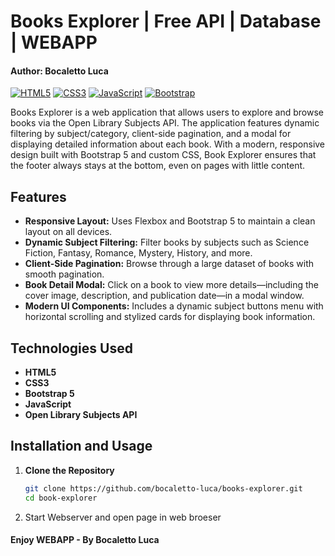 # Books Explorer | Free API | Database | WEBAPP
#### Author: Bocaletto Luca

[![HTML5](https://img.shields.io/badge/HTML5-E34F26?style=for-the-badge&logo=html5&logoColor=white)](https://developer.mozilla.org/en-US/docs/Web/HTML) [![CSS3](https://img.shields.io/badge/CSS3-1572B6?style=for-the-badge&logo=css3&logoColor=white)](https://developer.mozilla.org/en-US/docs/Web/CSS) [![JavaScript](https://img.shields.io/badge/JavaScript-F7DF1E?style=for-the-badge&logo=javascript&logoColor=black)](https://developer.mozilla.org/en-US/docs/Web/JavaScript) [![Bootstrap](https://img.shields.io/badge/Bootstrap-7952B3?style=for-the-badge&logo=bootstrap&logoColor=white)](https://getbootstrap.com/)

Books Explorer is a web application that allows users to explore and browse books via the Open Library Subjects API. The application features dynamic filtering by subject/category, client-side pagination, and a modal for displaying detailed information about each book. With a modern, responsive design built with Bootstrap 5 and custom CSS, Book Explorer ensures that the footer always stays at the bottom, even on pages with little content.

## Features

- **Responsive Layout:** Uses Flexbox and Bootstrap 5 to maintain a clean layout on all devices.
- **Dynamic Subject Filtering:** Filter books by subjects such as Science Fiction, Fantasy, Romance, Mystery, History, and more.
- **Client-Side Pagination:** Browse through a large dataset of books with smooth pagination.
- **Book Detail Modal:** Click on a book to view more details—including the cover image, description, and publication date—in a modal window.
- **Modern UI Components:** Includes a dynamic subject buttons menu with horizontal scrolling and stylized cards for displaying book information.

## Technologies Used

- **HTML5**
- **CSS3**
- **Bootstrap 5**
- **JavaScript**
- **Open Library Subjects API**

## Installation and Usage

1. **Clone the Repository**

   ```sh
   git clone https://github.com/bocaletto-luca/books-explorer.git
   cd book-explorer
2. Start Webserver and open page in web broeser

#### Enjoy WEBAPP - By Bocaletto Luca

